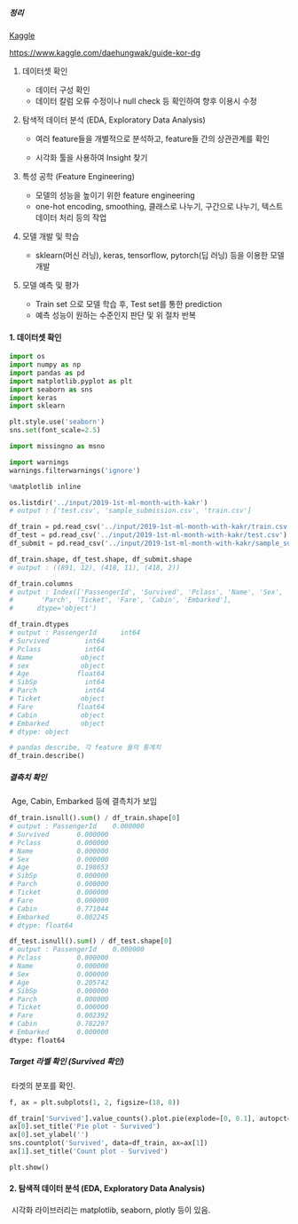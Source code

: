 ##### 정리

[Kaggle](https://www.kaggle.com)

https://www.kaggle.com/daehungwak/guide-kor-dg



1. 데이터셋 확인

   - 데이터 구성 확인
   - 데이터 칼럼 오류 수정이나 null check 등 확인하여 향후 이용시 수정

2. 탐색적 데이터 분석 (EDA, Exploratory Data Analysis)

   - 여러 feature들을 개별적으로 분석하고, feature들 간의 상관관계를 확인

   - 시각화 툴을 사용하여 Insight 찾기

     

3. 특성 공학 (Feature Engineering)

   - 모델의 성능을 높이기 위한 feature engineering
   - one-hot encoding, smoothing, 클래스로 나누기, 구간으로 나누기, 텍스트 데이터 처리 등의 작업

   

4. 모델 개발 및 학습

   - sklearn(머신 러닝), keras, tensorflow, pytorch(딥 러닝) 등을 이용한 모델 개발

     

5. 모델 예측 및 평가

   - Train set 으로 모델 학습 후, Test set를 통한 prediction
   - 예측 성능이 원하는 수준인지 판단 및 위 절차 반복



#### 1. 데이터셋 확인

```python
import os
import numpy as np
import pandas as pd
import matplotlib.pyplot as plt
import seaborn as sns
import keras
import sklearn

plt.style.use('seaborn')
sns.set(font_scale=2.5)

import missingno as msno

import warnings
warnings.filterwarnings('ignore')

%matplotlib inline
```

```python
os.listdir('../input/2019-1st-ml-month-with-kakr')
# output : ['test.csv', 'sample_submission.csv', 'train.csv']
```

```python
df_train = pd.read_csv('../input/2019-1st-ml-month-with-kakr/train.csv')
df_test = pd.read_csv('../input/2019-1st-ml-month-with-kakr/test.csv')
df_submit = pd.read_csv('../input/2019-1st-ml-month-with-kakr/sample_submission.csv')

df_train.shape, df_test.shape, df_submit.shape
# output : ((891, 12), (418, 11), (418, 2))

df_train.columns
# output : Index(['PassengerId', 'Survived', 'Pclass', 'Name', 'Sex', 'Age', 'SibSp',
#       'Parch', 'Ticket', 'Fare', 'Cabin', 'Embarked'],
#      dtype='object')

df_train.dtypes
# output : PassengerId      int64
# Survived         int64
# Pclass           int64
# Name            object
# sex             object
# Age            float64
# SibSp            int64
# Parch            int64
# Ticket          object
# Fare           float64
# Cabin           object
# Embarked        object
# dtype: object

# pandas describe, 각 feature 들의 통계치
df_train.describe()
```

##### 결측치 확인

​	Age, Cabin, Embarked 등에 결측치가 보임 

```python
df_train.isnull().sum() / df_train.shape[0]
# output : PassengerId    0.000000
# Survived       0.000000
# Pclass         0.000000
# Name           0.000000
# Sex            0.000000
# Age            0.198653
# SibSp          0.000000
# Parch          0.000000
# Ticket         0.000000
# Fare           0.000000
# Cabin          0.771044
# Embarked       0.002245
# dtype: float64
```

```python
df_test.isnull().sum() / df_test.shape[0]
# output : PassengerId    0.000000
# Pclass         0.000000
# Name           0.000000
# Sex            0.000000
# Age            0.205742
# SibSp          0.000000
# Parch          0.000000
# Ticket         0.000000
# Fare           0.002392
# Cabin          0.782297
# Embarked       0.000000
dtype: float64
```

##### Target 라벨 확인 (Survived 확인)

​	타겟의 분포를 확인.

```python
f, ax = plt.subplots(1, 2, figsize=(18, 8))

df_train['Survived'].value_counts().plot.pie(explode=[0, 0.1], autopct='%1.1f%%', ax=ax[0], shadow=True)
ax[0].set_title('Pie plot - Survived')
ax[0].set_ylabel('')
sns.countplot('Survived', data=df_train, ax=ax[1])
ax[1].set_title('Count plot - Survived')

plt.show()
```



#### 2. 탐색적 데이터 분석 (EDA, Exploratory Data Analysis)

​	시각화 라이브러리는 matplotlib, seaborn, plotly 등이 있음.

